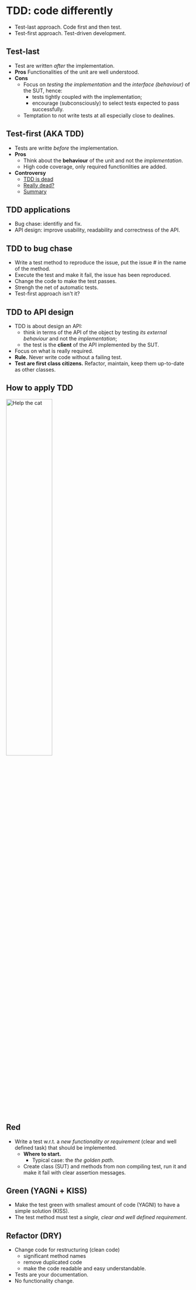 # TDD: code differently

- <span class="text-highlight">Test-last approach.</span> Code first and then test.
- <span class="text-highlight">Test-first approach.</span> Test-driven development.


## Test-last

- Test are written <span class="text-highlight-red">*after*</span> the implementation.
- <span class="text-highlight">**Pros**</span> Functionalities of the unit are well understood.
- <span class="text-highlight">**Cons**</span>
    - Focus on <span class="text-highlight-red">*testing the implementation*</span> and the <span class="text-highlight-red">*interface (behaviour)*</span> of the SUT, hence:
        - tests tightly coupled with the implementation;
        - encourage (subconsciously) to select tests expected to pass successfully.
    - Temptation to not write tests at all especially close to dealines.


## Test-first (AKA TDD)

- Tests are writte <span class="text-highlight">*before*</span> the implementation.
- <span class="text-highlight">**Pros**</span>
    - Think about the <span class="text-highlight-red">**behaviour**</span> of the unit and not the <span class="text-highlight-red">*implementation*</span>.
    - High code coverage, only required functionlities are added.
- <span class="text-highlight">**Controversy**</span>
    - [TDD is dead](david.heinemeierhansson.com/2014/tdd-is-dead-long-live-testing.html)
    - [Really dead?](martinfowler.com/articles/is-tdd-dead/)
    - [Summary](www.infoq.com/news/2014/06/tdd-dead-controversy)


## TDD applications

- <span class="text-highlight">Bug chase:</span> identifiy and fix.
- <span class="text-highlight">API design:</span> improve usability, readability and correctness of the API.

## TDD to bug chase

- Write a test method to reproduce the issue, put the issue # in the name of the method.
- Execute the test and make it fail, the issue has been reproduced.
- Change the code to make the test passes.
- <span class="text-highlight">Strengh the net of automatic tests.</span>
- <span class="text-highlight">Test-first approach isn't it?</span>


## TDD to API design

- TDD is about <span class="text-highlight">design an API</span>:
    - think in terms of the API of the object by testing <span class="text-highlight-red">*its external behaviour*</span> and not the <span class="text-highlight-red">*implementation*</span>;
    - the test is the <span class="text-highlight-red">**client**</span> of the API implemented by the SUT.
- Focus on what is really required.
- <span class="text-highlight">**Rule.**</span> Never write code without a failing test.
- <span class="text-highlight-red">**Test are first class citizens.**</span> Refactor, maintain, keep them up-to-date as other classes.


## How to apply TDD
<img src="images/tdd.png" alt="Help the cat" width="50%"/>


## Red

- Write a test w.r.t. a <span class="text-highlight-red">*new functionality or requirement*</span> (clear and well defined task) that should be implemented.
    - <span class="text-highlight">**Where to start.**</span>
        - Typical case: the <span class="text-highlight">*the golden path*</span>.
    - Create class (SUT) and methods from non compiling test, run it and make it fail with clear assertion messages.


## Green (YAGNi + KISS)

- Make the test green with smallest amount of code (YAGNI) to have a simple solution (KISS).
- The test method must test a <span class="text-highlight-red">*single, clear and well defined requirement*</span>.


## Refactor (DRY)

- <span class="text-highlight">Change code for restructuring (clean code)</span>
    - significant method names
    - remove duplicated code
    - make the code readable and easy understandable.
- Tests are your documentation.
- No functionality change.